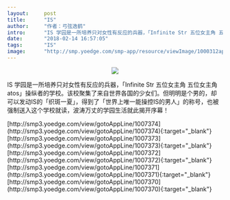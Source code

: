 ```yaml
---
layout:     post
title:      "IS"
author:     "作者：弓弦逸鹤"
intro:      "IS 学园是一所培养只对女性有反应的兵器，「Infinite Str 五位女主角 五位女主角 atos」操纵者的学校。该校聚集了来自世界各国的少女们。但明明是个男的，却可以发动IS的「织斑一夏」，得到了「世界上唯一能操控IS的男人」的称号，也被强制送入这个学校就读，波涛万丈的学园生活就此揭开序幕！"
date:       "2018-02-14 16:57:05"
tags:       "IS"
image:      "http://smp.yoedge.com/smp-app/resource/viewImage/1000312appline.png"
---
```

<div style="text-align: center">
<p><img src="http://smp.yoedge.com/smp-app/resource/viewImage/1000312appline.png"/></p>
</div>
<p class="post-meta">
<span>IS 学园是一所培养只对女性有反应的兵器，「Infinite Str 五位女主角 五位女主角 atos」操纵者的学校。该校聚集了来自世界各国的少女们。但明明是个男的，却可以发动IS的「织斑一夏」，得到了「世界上唯一能操控IS的男人」的称号，也被强制送入这个学校就读，波涛万丈的学园生活就此揭开序幕！</span>
</p>
[http://smp3.yoedge.com/view/gotoAppLine/1007374](http://smp3.yoedge.com/view/gotoAppLine/1007374){:target="_blank"}
[http://smp3.yoedge.com/view/gotoAppLine/1007373](http://smp3.yoedge.com/view/gotoAppLine/1007373){:target="_blank"}
[http://smp3.yoedge.com/view/gotoAppLine/1007372](http://smp3.yoedge.com/view/gotoAppLine/1007372){:target="_blank"}
[http://smp3.yoedge.com/view/gotoAppLine/1007371](http://smp3.yoedge.com/view/gotoAppLine/1007371){:target="_blank"}
[http://smp3.yoedge.com/view/gotoAppLine/1007370](http://smp3.yoedge.com/view/gotoAppLine/1007370){:target="_blank"}


